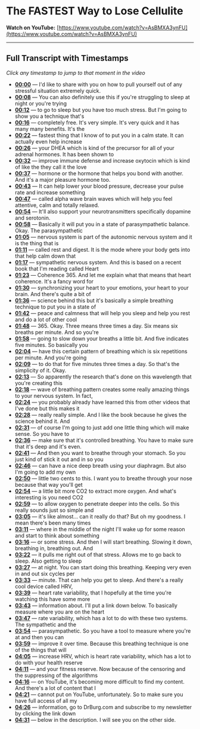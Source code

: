 # The FASTEST Way to Lose Cellulite

**Watch on YouTube:** [https://www.youtube.com/watch?v=AsBMXA3ynFU](https://www.youtube.com/watch?v=AsBMXA3ynFU)

---

## Full Transcript with Timestamps

*Click any timestamp to jump to that moment in the video*

- **[00:00](https://www.youtube.com/watch?v=AsBMXA3ynFU&t=0s)** — I'd like to share with you on how to pull yourself out of any stressful situation extremely quick.
- **[00:08](https://www.youtube.com/watch?v=AsBMXA3ynFU&t=8s)** — You can also definitely use this if you're struggling to sleep at night or you're trying
- **[00:12](https://www.youtube.com/watch?v=AsBMXA3ynFU&t=12s)** — to go to sleep but you have too much stress. But I'm going to show you a technique that's
- **[00:16](https://www.youtube.com/watch?v=AsBMXA3ynFU&t=16s)** — completely free. It's very simple. It's very quick and it has many many benefits. It's the
- **[00:22](https://www.youtube.com/watch?v=AsBMXA3ynFU&t=22s)** — fastest thing that I know of to put you in a calm state. It can actually even help increase
- **[00:26](https://www.youtube.com/watch?v=AsBMXA3ynFU&t=26s)** — your DHEA which is kind of the precursor for all of your adrenal hormones. It has been shown to
- **[00:32](https://www.youtube.com/watch?v=AsBMXA3ynFU&t=32s)** — improve immune defense and increase oxytocin which is kind of like the they call it the love
- **[00:37](https://www.youtube.com/watch?v=AsBMXA3ynFU&t=37s)** — hormone or the hormone that helps you bond with another. And it's a major pleasure hormone too.
- **[00:43](https://www.youtube.com/watch?v=AsBMXA3ynFU&t=43s)** — It can help lower your blood pressure, decrease your pulse rate and increase something
- **[00:47](https://www.youtube.com/watch?v=AsBMXA3ynFU&t=47s)** — called alpha wave brain waves which will help you feel attentive, calm and totally relaxed.
- **[00:54](https://www.youtube.com/watch?v=AsBMXA3ynFU&t=54s)** — It'll also support your neurotransmitters specifically dopamine and serotonin.
- **[00:58](https://www.youtube.com/watch?v=AsBMXA3ynFU&t=58s)** — Basically it will put you in a state of parasympathetic balance. Okay. The parasympathetic
- **[01:05](https://www.youtube.com/watch?v=AsBMXA3ynFU&t=65s)** — nervous system is part of the autonomic nervous system and it is the thing that is
- **[01:11](https://www.youtube.com/watch?v=AsBMXA3ynFU&t=71s)** — called rest and digest. It is the mode where your body gets into that help calm down that
- **[01:17](https://www.youtube.com/watch?v=AsBMXA3ynFU&t=77s)** — sympathetic nervous system. And this is based on a recent book that I'm reading called Heart
- **[01:23](https://www.youtube.com/watch?v=AsBMXA3ynFU&t=83s)** — Coherence 365. And let me explain what that means that heart coherence. It's a fancy word for
- **[01:30](https://www.youtube.com/watch?v=AsBMXA3ynFU&t=90s)** — synchronizing your heart to your emotions, your heart to your brain. And there's quite a bit of
- **[01:36](https://www.youtube.com/watch?v=AsBMXA3ynFU&t=96s)** — science behind this but it's basically a simple breathing technique to put you in a state of
- **[01:42](https://www.youtube.com/watch?v=AsBMXA3ynFU&t=102s)** — peace and calmness that will help you sleep and help you rest and do a lot of other cool
- **[01:48](https://www.youtube.com/watch?v=AsBMXA3ynFU&t=108s)** — 365. Okay. Three means three times a day. Six means six breaths per minute. And so you're
- **[01:58](https://www.youtube.com/watch?v=AsBMXA3ynFU&t=118s)** — going to slow down your breaths a little bit. And five indicates five minutes. So basically you
- **[02:04](https://www.youtube.com/watch?v=AsBMXA3ynFU&t=124s)** — have this certain pattern of breathing which is six repetitions per minute. And you're going
- **[02:09](https://www.youtube.com/watch?v=AsBMXA3ynFU&t=129s)** — to do that for five minutes three times a day. So that's the simplicity of it. Okay.
- **[02:13](https://www.youtube.com/watch?v=AsBMXA3ynFU&t=133s)** — So apparently the research that's done on this wavelength that you're creating this
- **[02:18](https://www.youtube.com/watch?v=AsBMXA3ynFU&t=138s)** — wave of breathing pattern creates some really amazing things to your nervous system. In fact,
- **[02:24](https://www.youtube.com/watch?v=AsBMXA3ynFU&t=144s)** — you probably already have learned this from other videos that I've done but this makes it
- **[02:28](https://www.youtube.com/watch?v=AsBMXA3ynFU&t=148s)** — really really simple. And I like the book because he gives the science behind it. And
- **[02:31](https://www.youtube.com/watch?v=AsBMXA3ynFU&t=151s)** — of course I'm going to just add one little thing which will make sense. So you have to
- **[02:36](https://www.youtube.com/watch?v=AsBMXA3ynFU&t=156s)** — make sure that it's controlled breathing. You have to make sure that it's deep and it's even.
- **[02:41](https://www.youtube.com/watch?v=AsBMXA3ynFU&t=161s)** — And then you want to breathe through your stomach. So you just kind of stick it out and in so you
- **[02:46](https://www.youtube.com/watch?v=AsBMXA3ynFU&t=166s)** — can have a nice deep breath using your diaphragm. But also I'm going to add my own
- **[02:50](https://www.youtube.com/watch?v=AsBMXA3ynFU&t=170s)** — little two cents to this. I want you to breathe through your nose because that way you'll get
- **[02:54](https://www.youtube.com/watch?v=AsBMXA3ynFU&t=174s)** — a little bit more CO2 to extract more oxygen. And what's interesting is you need CO2
- **[02:59](https://www.youtube.com/watch?v=AsBMXA3ynFU&t=179s)** — to allow oxygen to penetrate deeper into the cells. So this really sounds just so simple and
- **[03:05](https://www.youtube.com/watch?v=AsBMXA3ynFU&t=185s)** — it's like almost... can it really do that? But oh my goodness. I mean there's been many times
- **[03:11](https://www.youtube.com/watch?v=AsBMXA3ynFU&t=191s)** — where in the middle of the night I'll wake up for some reason and start to think about something
- **[03:16](https://www.youtube.com/watch?v=AsBMXA3ynFU&t=196s)** — or some stress. And then I will start breathing. Slowing it down, breathing in, breathing out. And
- **[03:22](https://www.youtube.com/watch?v=AsBMXA3ynFU&t=202s)** — it pulls me right out of that stress. Allows me to go back to sleep. Also getting to sleep
- **[03:27](https://www.youtube.com/watch?v=AsBMXA3ynFU&t=207s)** — at night. You can start doing this breathing. Keeping very even in and out six cycles per
- **[03:33](https://www.youtube.com/watch?v=AsBMXA3ynFU&t=213s)** — minute. That can help you get to sleep. And there's a really cool device called HRV,
- **[03:39](https://www.youtube.com/watch?v=AsBMXA3ynFU&t=219s)** — heart rate variability, that I hopefully at the time you're watching this have some more
- **[03:43](https://www.youtube.com/watch?v=AsBMXA3ynFU&t=223s)** — information about. I'll put a link down below. To basically measure where you are on the heart
- **[03:47](https://www.youtube.com/watch?v=AsBMXA3ynFU&t=227s)** — rate variability, which has a lot to do with these two systems. The sympathetic and the
- **[03:54](https://www.youtube.com/watch?v=AsBMXA3ynFU&t=234s)** — parasympathetic. So you have a tool to measure where you're at and then you can
- **[03:59](https://www.youtube.com/watch?v=AsBMXA3ynFU&t=239s)** — improve it over time. Because this breathing technique is one of the things that will
- **[04:05](https://www.youtube.com/watch?v=AsBMXA3ynFU&t=245s)** — increase HRV, which is heart rate variability, which has a lot to do with your health reserve
- **[04:11](https://www.youtube.com/watch?v=AsBMXA3ynFU&t=251s)** — and your fitness reserve. Now because of the censoring and the suppressing of the algorithms
- **[04:16](https://www.youtube.com/watch?v=AsBMXA3ynFU&t=256s)** — on YouTube, it's becoming more difficult to find my content. And there's a lot of content that I
- **[04:21](https://www.youtube.com/watch?v=AsBMXA3ynFU&t=261s)** — cannot put on YouTube, unfortunately. So to make sure you have full access of all my
- **[04:26](https://www.youtube.com/watch?v=AsBMXA3ynFU&t=266s)** — information, go to DrBurg.com and subscribe to my newsletter by clicking the link down
- **[04:31](https://www.youtube.com/watch?v=AsBMXA3ynFU&t=271s)** — below in the description. I will see you on the other side.

